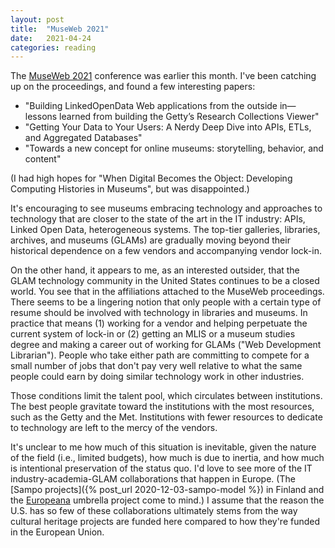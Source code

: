 ```yaml
---
layout: post
title:  "MuseWeb 2021"
date:   2021-04-24
categories: reading
---
```


The [MuseWeb 2021](https://mw21.museweb.net/program/) conference was earlier this month. I've been catching up on the proceedings, and found a few interesting papers:

* "Building LinkedOpenData Web applications from the outside in—lessons learned from building the Getty’s Research Collections Viewer"
* "Getting Your Data to Your Users: A Nerdy Deep Dive into APIs, ETLs, and Aggregated Databases"
* "Towards a new concept for online museums: storytelling, behavior, and content"

(I had high hopes for "When Digital Becomes the Object: Developing Computing Histories in Museums", but was disappointed.)

It's encouraging to see museums embracing technology and approaches to technology that are closer to the state of the art in the IT industry: APIs, Linked Open Data, heterogeneous systems. The top-tier galleries, libraries, archives, and museums (GLAMs) are gradually moving beyond their historical dependence on a few vendors and accompanying vendor lock-in.

On the other hand, it appears to me, as an interested outsider, that the GLAM technology community in the United States continues to be a closed world. You see that in the affiliations attached to the MuseWeb proceedings. There seems to be a lingering notion that only people with a certain type of resume should be involved with technology in libraries and museums. In practice that means (1) working for a vendor and helping perpetuate the current system of lock-in or (2) getting an MLIS or a museum studies degree and making a career out of working for GLAMs ("Web Development Librarian"). People who take either path are committing to compete for a small number of jobs that don't pay very well relative to what the same people could earn by doing similar technology work in other industries.

Those conditions limit the talent pool, which circulates between institutions. The best people gravitate toward the institutions with the most resources, such as the Getty and the Met. Institutions with fewer resources to dedicate to technology are left to the mercy of the vendors.

It's unclear to me how much of this situation is inevitable, given the nature of the field (i.e., limited budgets), how much is due to inertia, and how much is intentional preservation of the status quo. I'd love to see more of the IT industry-academia-GLAM collaborations that happen in Europe. (The [Sampo projects]({% post_url 2020-12-03-sampo-model %}) in Finland and the [Europeana](https://www.europeana.eu/) umbrella project come to mind.) I assume that the reason the U.S. has so few of these collaborations ultimately stems from the way cultural heritage projects are funded here compared to how they're funded in the European Union.

